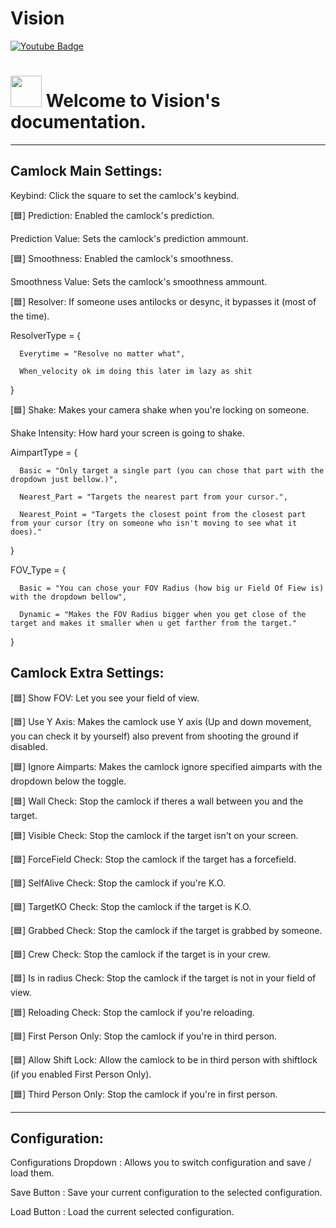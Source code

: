 # Vision
<img src="https://komarev.com/ghpvc/?username=ggV1sion&style=flat-square&color=blue" alt=""/>
<div id="badges">
  <a href="https://www.youtube.com/@gg_v1sion">
    <img src="https://img.shields.io/badge/YouTube-red?style=for-the-badge&logo=youtube&logoColor=white" alt="Youtube Badge"/>
  </a>
</div>
<h1>
    <img src="https://cdn.discordapp.com/attachments/1058483919474925610/1064658114315567245/vision_logo_png.png" width="50"/>
  Welcome to Vision's documentation.
</h1>

----------------
## Camlock Main Settings:

Keybind: Click the square to set the camlock's keybind.

[🟦] Prediction: Enabled the camlock's prediction.

Prediction Value: Sets the camlock's prediction ammount.

[🟦] Smoothness: Enabled the camlock's smoothness.

Smoothness Value: Sets the camlock's smoothness ammount.

[🟦] Resolver: If someone uses antilocks or desync, it bypasses it (most of the time).

ResolverType = {

      Everytime = "Resolve no matter what",
      
      When_velocity ok im doing this later im lazy as shit
      
}

[🟦] Shake: Makes your camera shake when you're locking on someone.

Shake Intensity: How hard your screen is going to shake.

AimpartType = {

      Basic = "Only target a single part (you can chose that part with the dropdown just bellow.)",
      
      Nearest_Part = "Targets the nearest part from your cursor.",
      
      Nearest_Point = "Targets the closest point from the closest part from your cursor (try on someone who isn't moving to see what it does)."
      
}

FOV_Type = {

      Basic = "You can chose your FOV Radius (how big ur Field Of Fiew is) with the dropdown bellow",
      
      Dynamic = "Makes the FOV Radius bigger when you get close of the target and makes it smaller when u get farther from the target."
      
}

## Camlock Extra Settings:

[🟦] Show FOV: Let you see your field of view.

[🟦] Use Y Axis: Makes the camlock use Y axis (Up and down movement, you can check it by yourself) also prevent from shooting the ground if disabled.

[🟦] Ignore Aimparts: Makes the camlock ignore specified aimparts with the dropdown below the toggle.

[🟦] Wall Check: Stop the camlock if theres a wall between you and the target.

[🟦] Visible Check: Stop the camlock if the target isn't on your screen.

[🟦] ForceField Check: Stop the camlock if the target has a forcefield.

[🟦] SelfAlive Check: Stop the camlock if you're K.O.

[🟦] TargetKO Check: Stop the camlock if the target is K.O.

[🟦] Grabbed Check: Stop the camlock if the target is grabbed by someone.

[🟦] Crew Check: Stop the camlock if the target is in your crew.

[🟦] Is in radius Check: Stop the camlock if the target is not in your field of view.

[🟦] Reloading Check: Stop the camlock if you're reloading.

[🟦] First Person Only: Stop the camlock if you're in third person.

[🟦] Allow Shift Lock: Allow the camlock to be in third person with shiftlock (if you enabled First Person Only).

[🟦] Third Person Only: Stop the camlock if you're in first person.

----------------
## Configuration:
Configurations Dropdown : Allows you to switch configuration and save / load them.

Save Button : Save your current configuration to the selected configuration.

Load Button : Load the current selected configuration.
